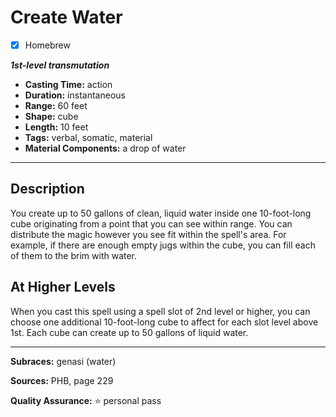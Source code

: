 # Create Water
- [x] Homebrew

***1st-level transmutation***
- **Casting Time:** action
- **Duration:** instantaneous
- **Range:** 60 feet
- **Shape:** cube
- **Length:** 10 feet
- **Tags:** verbal, somatic, material
- **Material Components:** a drop of water

---

## Description
You create up to 50 gallons of clean, liquid water inside one 10-foot-long cube originating from a point that you can see within range.
You can distribute the magic however you see fit within the spell's area.
For example, if there are enough empty jugs within the cube, you can fill each of them to the brim with water.

## At Higher Levels
When you cast this spell using a spell slot of 2nd level or higher, you can choose one additional 10-foot-long cube to affect for each slot level above 1st.
Each cube can create up to 50 gallons of liquid water.

---

**Subraces:** genasi (water)

**Sources:** PHB, page 229

**Quality Assurance:** :star: personal pass
